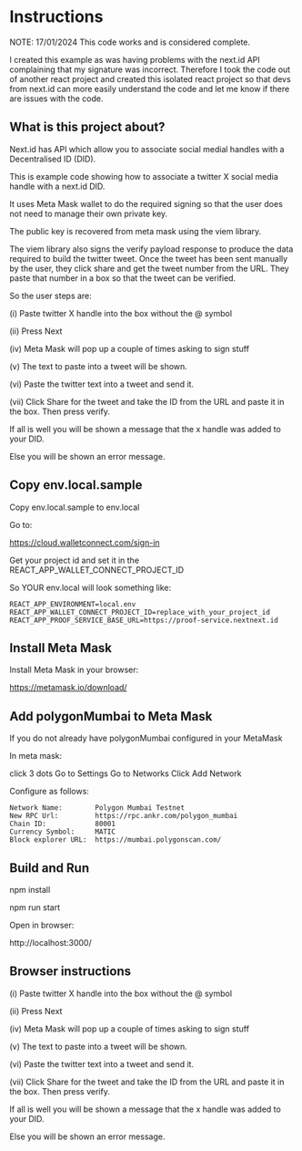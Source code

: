# Instructions

NOTE:  17/01/2024 This code works and is considered complete.

I created this example as was having problems with the next.id API complaining that my signature 
was incorrect.  Therefore I took the code out of another react project and created this isolated
react project so that devs from next.id can more easily understand the code and let me know if
there are issues with the code.

## What is this project about?

Next.id has API which allow you to associate social medial handles with a Decentralised ID (DID).

This is example code showing how to associate a twitter X social media handle with a next.id DID.

It uses Meta Mask wallet to do the required signing so that the user does not need to manage their
own private key.

The public key is recovered from meta mask using the viem library.

The viem library also signs the verify payload response to produce the data required to build the
twitter tweet.  Once the tweet has been sent manually by the user, they click share and get the
tweet number from the URL.  They paste that number in a box so that the tweet can be verified.

So the user steps are:

(i) Paste twitter X handle into the box without the @ symbol

(ii) Press Next

(iv) Meta Mask will pop up a couple of times asking to sign stuff

(v) The text to paste into a tweet will be shown.

(vi) Paste the twitter text into a tweet and send it.

(vii) Click Share for the tweet and take the ID from the URL and paste it in the box.  Then press
      verify.

  If all is well you will be shown a message that the x handle was added to your DID.

  Else you will be shown an error message.



## Copy env.local.sample

Copy env.local.sample to env.local

Go to:  

  https://cloud.walletconnect.com/sign-in

Get your project id and set it in the REACT_APP_WALLET_CONNECT_PROJECT_ID

So YOUR env.local will look something like:

    REACT_APP_ENVIRONMENT=local.env
    REACT_APP_WALLET_CONNECT_PROJECT_ID=replace_with_your_project_id
    REACT_APP_PROOF_SERVICE_BASE_URL=https://proof-service.nextnext.id

## Install Meta Mask

Install Meta Mask in your browser:

  https://metamask.io/download/

## Add polygonMumbai to Meta Mask

If you do not already have polygonMumbai configured in your MetaMask

In meta mask:

  click 3 dots
  Go to Settings
  Go to Networks
  Click Add Network

Configure as follows:
 
    Network Name:        Polygon Mumbai Testnet
    New RPC Url:         https://rpc.ankr.com/polygon_mumbai
    Chain ID:            80001
    Currency Symbol:     MATIC
    Block explorer URL:  https://mumbai.polygonscan.com/

## Build and Run

npm install

npm run start

Open in browser:

  http://localhost:3000/


## Browser instructions

(i) Paste twitter X handle into the box without the @ symbol

(ii) Press Next

(iv) Meta Mask will pop up a couple of times asking to sign stuff

(v) The text to paste into a tweet will be shown.

(vi) Paste the twitter text into a tweet and send it.

(vii) Click Share for the tweet and take the ID from the URL and paste it in the box.  Then press
      verify.

  If all is well you will be shown a message that the x handle was added to your DID.

  Else you will be shown an error message.
